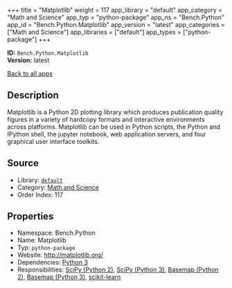 ﻿+++
title = "Matplotlib"
weight = 117
app_library = "default"
app_category = "Math and Science"
app_typ = "python-package"
app_ns = "Bench.Python"
app_id = "Bench.Python.Matplotlib"
app_version = "latest"
app_categories = ["Math and Science"]
app_libraries = ["default"]
app_types = ["python-package"]
+++

**ID:** `Bench.Python.Matplotlib`  
**Version:** latest  
<!--more-->

[Back to all apps](/apps/)

## Description
Matplotlib is a Python 2D plotting library which produces publication quality figures in a variety of hardcopy formats and interactive environments across platforms.
Matplotlib can be used in Python scripts, the Python and IPython shell, the jupyter notebook, web application servers, and four graphical user interface toolkits.

## Source

* Library: [`default`](/app_libraries/default)
* Category: [Math and Science](/app_categories/math-and-science)
* Order Index: 117

## Properties

* Namespace: Bench.Python
* Name: Matplotlib
* Typ: `python-package`
* Website: <http://matplotlib.org/>
* Dependencies: [Python 3](/apps/Bench.Python3)
* Responsibilities: [SciPy (Python 2)](/apps/Bench.Python2.SciPy), [SciPy (Python 3)](/apps/Bench.Python3.SciPy), [Basemap (Python 2)](/apps/Bench.Python2.Basemap), [Basemap (Python 3)](/apps/Bench.Python3.Basemap), [scikit-learn](/apps/Bench.Python3.SciKitLearn)

